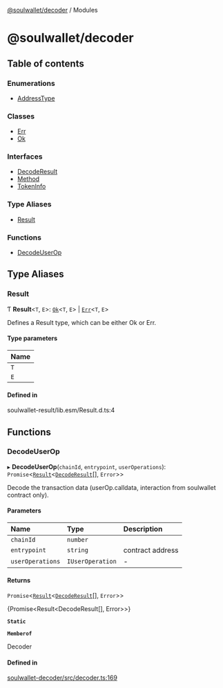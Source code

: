 [@soulwallet/decoder](README.md) / Modules

# @soulwallet/decoder

## Table of contents

### Enumerations

- [AddressType](enums/AddressType.md)

### Classes

- [Err](classes/Err.md)
- [Ok](classes/Ok.md)

### Interfaces

- [DecodeResult](interfaces/DecodeResult.md)
- [Method](interfaces/Method.md)
- [TokenInfo](interfaces/TokenInfo.md)

### Type Aliases

- [Result](modules.md#result)

### Functions

- [DecodeUserOp](modules.md#decodeuserop)

## Type Aliases

### Result

Ƭ **Result**\<`T`, `E`\>: [`Ok`](classes/Ok.md)\<`T`, `E`\> \| [`Err`](classes/Err.md)\<`T`, `E`\>

Defines a Result type, which can be either Ok or Err.

#### Type parameters

| Name |
| :------ |
| `T` |
| `E` |

#### Defined in

soulwallet-result/lib.esm/Result.d.ts:4

## Functions

### DecodeUserOp

▸ **DecodeUserOp**(`chainId`, `entrypoint`, `userOperations`): `Promise`\<[`Result`](modules.md#result)\<[`DecodeResult`](interfaces/DecodeResult.md)[], `Error`\>\>

Decode the transaction data (userOp.calldata, interaction from soulwallet contract only).

#### Parameters

| Name | Type | Description |
| :------ | :------ | :------ |
| `chainId` | `number` |  |
| `entrypoint` | `string` | contract address |
| `userOperations` | `IUserOperation` | - |

#### Returns

`Promise`\<[`Result`](modules.md#result)\<[`DecodeResult`](interfaces/DecodeResult.md)[], `Error`\>\>

{Promise<Result<DecodeResult[], Error>>}

**`Static`**

**`Memberof`**

Decoder

#### Defined in

[soulwallet-decoder/src/decoder.ts:169](https://github.com/SoulWallet/soulwalletlib/blob/fc04501/packages/soulwallet-decoder/src/decoder.ts#L169)

